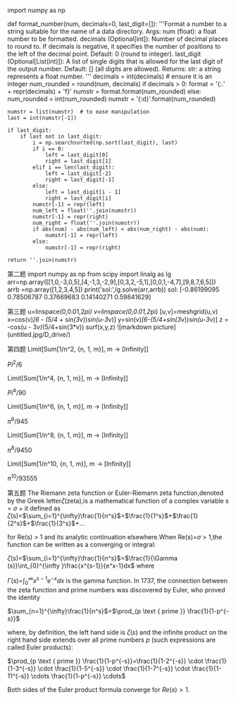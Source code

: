 import numpy as np

def format_number(num, decimals=0, last_digit=[]):
    '''Format a number to a string suitable for the name of a data directory.
    Args:
        num (float): a float number to be formatted.
        decimals (Optional[int]): Number of decimal places to round to. If decimals is negative, it specifies the number of positions to the left of the decimal point. Default: 0 (round to integer).
        last_digit (Optional[List(int)]): A list of single digits that is allowed for the last digit of the output number. Default: [] (all digits are allowed).
    Returns:
        str: a string represents a float number.
    '''
    decimals = int(decimals)  # ensure it is an integer
    num_rounded = round(num, decimals)
    if decimals > 0:
        format = '{:.' + repr(decimals) + 'f}'
        numstr = format.format(num_rounded)
    else:
        num_rounded = int(num_rounded)
        numstr = '{:d}'.format(num_rounded)

    numstr = list(numstr)  # to ease manipulation
    last = int(numstr[-1])

    if last_digit:
        if last not in last_digit:
            i = np.searchsorted(np.sort(last_digit), last)
            if i == 0:
                left = last_digit[0]
                right = last_digit[1]
            elif i == len(last_digit):
                left = last_digit[-2]
                right = last_digit[-1]
            else:
                left = last_digit[i - 1]
                right = last_digit[i]
            numstr[-1] = repr(left)
            num_left = float(''.join(numstr))
            numstr[-1] = repr(right)
            num_right = float(''.join(numstr))
            if abs(num) - abs(num_left) < abs(num_right) - abs(num):
                numstr[-1] = repr(left)
            else:
                numstr[-1] = repr(right)

    return ''.join(numstr)









第二题
import numpy as np
from scipy import linalg as lg
arr=np.array([[1,0,-3,0,5],[4,-1,3,-2,9],[0,3,2,-5,1],[0,0,1,-4,7],[9,8,7,6,5]])
arrb =np.array([1,2,3,4,5])
print('sol:',lg.solve(arr,arrb))
sol: [-0.86199095  0.78506787  0.37669683  0.14140271  0.59841629]

第三题
u=linspace(0,0.01,2*pi)
v=linspace(0,0.01,2*pi)
[u,v]=meshgrid(u,v)
x=cos(v)*[6 - (5/4 + sin(3*v))*sin(u-3*v)]
y=sin(v)*[6-(5/4+sin(3*v))*sin(u-3*v)]
 z = -cos(u - 3*v)*(5/4+sin(3*v))
surf(x,y,z)
\!\[markdown picture](untitled.jpg/D_drive/)


第四题
Limit[Sum[1/n^2, {n, 1, m}], m -> \[Infinity]]

$Pi^2/6$

Limit[Sum[1/n^4, {n, 1, m}], m -> \[Infinity]]

$Pi^4/90$

Limit[Sum[1/n^6, {n, 1, m}], m -> \[Infinity]]

$\pi^6/945$

Limit[Sum[1/n^8, {n, 1, m}], m -> \[Infinity]]

$\pi^8/9450$

Limit[Sum[1/n^10, {n, 1, m}], m -> \[Infinity]]

$\pi^{10}/93555$

第五题
The Riemann zeta function or Euler-Riemann zeta function,denoted by the Greek letter$\zeta$(zeta),is a mathematical function of a complex variable s = $\sigma$ + it defined as    
$\zeta$(s)=$\sum_{i=1}^{\infty}\frac{1}{n^s}$=$\frac{1}{1^s}$+$\frac{1}{2^s}$+$\frac{1}{3^s}$+$\dots$

for Re(s) > 1 and its analytic continuation elsewhere.When Re(s)=$\sigma$ > 1,the function can be written as a converging or integral:

$\zeta$(s)=$\sum_{i=1}^{\infty}\frac{1}{n^s}$=$\frac{1}{\Gamma (s)}\int_{0}^{\infty }\frac{x^{s-1}}{e^x-1}dx$
where

${\Gamma (s)}$=$\int_{0}^{\infty }x^{s-1}e^{-x}dx$
is the gamma function.
In 1737, the connection between the zeta function and prime numbers was discovered by Euler, who proved the identity

$\sum_{n=1}^{\infty}\frac{1}{n^s}$=$\prod_{p \text { prime }} \frac{1}{1-p^{-s}}$


where, by definition, the left hand side is $\zeta(s)$ and the infinite product on the right hand side extends over all prime numbers $p$ (such expressions are called Euler products):

$\prod_{p \text { prime }} \frac{1}{1-p^{-s}}=\frac{1}{1-2^{-s}} \cdot \frac{1}{1-3^{-s}} \cdot \frac{1}{1-5^{-s}} \cdot \frac{1}{1-7^{-s}} \cdot \frac{1}{1-11^{-s}} \cdots \frac{1}{1-p^{-s}} \cdots$

Both sides of the Euler product formula converge for $Re(s) > 1$.